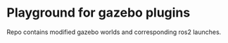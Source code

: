 # Playground for gazebo plugins

Repo contains modified gazebo worlds and corresponding ros2 launches.
